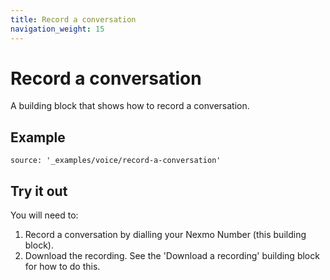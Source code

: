 ```yaml
---
title: Record a conversation
navigation_weight: 15
---
```


# Record a conversation

A building block that shows how to record a conversation.


## Example

```building_blocks
source: '_examples/voice/record-a-conversation'
```

## Try it out

You will need to:

1. Record a conversation by dialling your Nexmo Number (this building block).
2. Download the recording. See the 'Download a recording' building block for how to do this.
